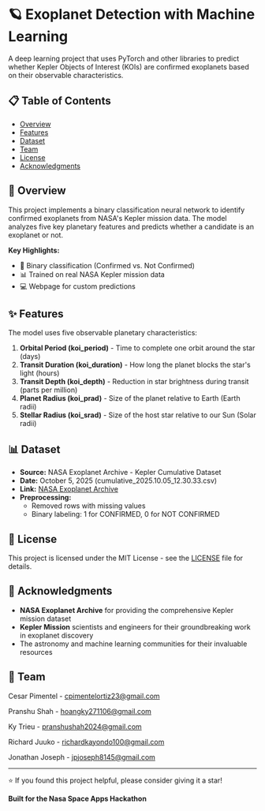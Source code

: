 # 🪐 Exoplanet Detection with Machine Learning

A deep learning project that uses PyTorch and other libraries to predict whether Kepler Objects of Interest (KOIs) are confirmed exoplanets based on their observable characteristics.

## 📋 Table of Contents
- [Overview](#overview)
- [Features](#features)
- [Dataset](#dataset)
- [Team](#team)
- [License](#license)
- [Acknowledgments](#acknowledgments)

## 🌟 Overview

This project implements a binary classification neural network to identify confirmed exoplanets from NASA's Kepler mission data. The model analyzes five key planetary features and predicts whether a candidate is an exoplanet or not.

**Key Highlights:**
- 🎯 Binary classification (Confirmed vs. Not Confirmed)
- 📊 Trained on real NASA Kepler mission data
- 💻 Webpage for custom predictions

## ✨ Features

The model uses five observable planetary characteristics:

1. **Orbital Period (koi_period)** - Time to complete one orbit around the star (days)
2. **Transit Duration (koi_duration)** - How long the planet blocks the star's light (hours)
3. **Transit Depth (koi_depth)** - Reduction in star brightness during transit (parts per million)
4. **Planet Radius (koi_prad)** - Size of the planet relative to Earth (Earth radii)
5. **Stellar Radius (koi_srad)** - Size of the host star relative to our Sun (Solar radii)

## 📊 Dataset

- **Source:** NASA Exoplanet Archive - Kepler Cumulative Dataset
- **Date:** October 5, 2025 (cumulative_2025.10.05_12.30.33.csv)
- **Link:** [NASA Exoplanet Archive](https://exoplanetarchive.ipac.caltech.edu/)
- **Preprocessing:** 
  - Removed rows with missing values
  - Binary labeling: 1 for CONFIRMED, 0 for NOT CONFIRMED

## 📄 License

This project is licensed under the MIT License - see the [LICENSE](https://mit-license.org) file for details.

## 🙏 Acknowledgments

- **NASA Exoplanet Archive** for providing the comprehensive Kepler mission dataset
- **Kepler Mission** scientists and engineers for their groundbreaking work in exoplanet discovery
- The astronomy and machine learning communities for their invaluable resources

## 📧 Team

Cesar Pimentel - cpimentelortiz23@gmail.com

Pranshu Shah - hoangky271106@gmail.com

Ky Trieu - pranshushah2024@gmail.com

Richard Juuko - richardkayondo100@gmail.com

Jonathan Joseph - jpjoseph8145@gmail.com

---

⭐ If you found this project helpful, please consider giving it a star!

**Built for the Nasa Space Apps Hackathon**
